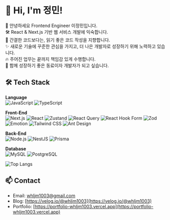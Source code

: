 # 👋 Hi, I'm 정민!

👋 안녕하세요 Frontend Engineer 이정민입니다.<br/>
🛠️ React & Next.js 기반 웹 서비스 개발에 익숙합니다.<br/>
📝 간결한 코드보다는, 읽기 좋은 코드 작성을 지향합니다.<br/>
✨ 새로운 기술에 꾸준한 관심을 가지고, 더 나은 개발자로 성장하기 위해 노력하고 있습니다.<br/>
🔥 주어진 업무는 끝까지 책임감 있게 수행합니다.<br/>
🤝 함께 성장하기 좋은 동료이자 개발자가 되고 싶습니다.<br/>

## 🛠 Tech Stack

**Language**  
![JavaScript](https://img.shields.io/badge/JavaScript-F7DF1E?style=flat&logo=javascript&logoColor=black)
![TypeScript](https://img.shields.io/badge/TypeScript-3178C6?style=flat&logo=typescript&logoColor=white)

**Front-End**  
![Next.js](https://img.shields.io/badge/Next.js-000000?style=flat&logo=nextdotjs&logoColor=white)
![React](https://img.shields.io/badge/React-61DAFB?style=flat&logo=react&logoColor=black)
![Zustand](https://img.shields.io/badge/Zustand-000000?style=flat&logo=z&logoColor=white)
![React Query](https://img.shields.io/badge/React--Query-FF4154?style=flat&logo=reactquery&logoColor=white)
![React Hook Form](https://img.shields.io/badge/React--Hook--Form-EC5990?style=flat&logo=reacthookform&logoColor=white)
![Zod](https://img.shields.io/badge/Zod-3E9F7B?style=flat)
![Emotion](https://img.shields.io/badge/Emotion-C76494?style=flat)
![Tailwind CSS](https://img.shields.io/badge/Tailwind_CSS-38B2AC?style=flat&logo=tailwindcss&logoColor=white)
![Ant Design](https://img.shields.io/badge/Ant--Design-0170FE?style=flat&logo=antdesign&logoColor=white)

**Back-End**  
![Node.js](https://img.shields.io/badge/Node.js-339933?style=flat&logo=node.js&logoColor=white)
![NestJS](https://img.shields.io/badge/NestJS-E0234E?style=flat&logo=nestjs&logoColor=white)
![Prisma](https://img.shields.io/badge/Prisma-2D3748?style=flat&logo=prisma&logoColor=white)

**Database**  
![MySQL](https://img.shields.io/badge/MySQL-4479A1?style=flat&logo=mysql&logoColor=white)
![PostgreSQL](https://img.shields.io/badge/PostgreSQL-4169E1?style=flat&logo=postgresql&logoColor=white)

![Top Langs](https://github-readme-stats.vercel.app/api/top-langs/?username=anuraghazra&layout=compact)

## 📫 Contact

- Email: whljm1003@gmail.com
- Blog: [https://velog.io/@whljm1003](https://velog.io/@whljm1003)
- Portfolio: [https://portfolio-whljm1003.vercel.app](https://portfolio-whljm1003.vercel.app)
